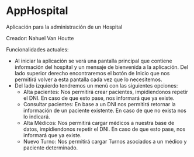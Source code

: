 # AppHospital
Aplicación para la administración de un Hospital

Creador: Nahuel Van Houtte

Funcionalidades actuales:

- Al iniciar la aplicación se verá una pantalla principal que contiene información del hospital y un mensaje de bienvenida a la aplicación. Del lado superior derecho encontraremos el botón de Inicio que nos permitirá volver a esta pantalla cada vez que lo necesitemos.
- Del lado izquierdo tendremos un menú con las siguientes opciones:
  - Alta pacientes: Nos permitirá crear pacientes, impidiendonos repetir el DNI. En caso de que esto pase, nos informará que ya existe.
  - Consultar pacientes: En base a un DNI nos permitirá retornar la información de un paciente existente. En caso de que no exista nos lo indicará.
  - Alta Médicos: Nos permitirá cargar médicos a nuestra base de datos, impidiendonos repetir el DNI. En caso de que esto pase, nos informará que ya existe.
  - Nuevo Turno: Nos permitirá cargar Turnos asociados a un médico y paciente determinado.
